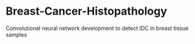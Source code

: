 # Breast-Cancer-Histopathology
Convolutional neural network development to detect IDC in breast tissue samples
